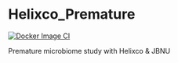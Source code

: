 # Helixco_Premature
[![Docker Image CI](https://github.com/CompbioLabUnist/Helixco_Premature/actions/workflows/docker-build.yml/badge.svg?branch=master)](https://github.com/CompbioLabUnist/Helixco_Premature/actions/workflows/docker-build.yml)

Premature microbiome study with Helixco & JBNU
